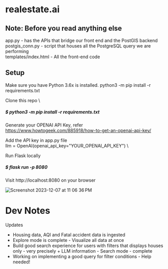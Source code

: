 # realestate.ai

## Note: Before you read anything else
app.py - has the APIs that bridge our front end and the PostGIS backend </br>
postgis_conn.py - script that houses all the PostgreSQL query we are performing </br>
templates/index.html - All the front-end code </br>

## Setup
Make sure you have Python 3.6x is installed.
python3 -m pip install -r requirements.txt

Clone this repo \
##### $ python3 -m pip install -r requirements.txt

Generate your OPENAI API Key, refer https://www.howtogeek.com/885918/how-to-get-an-openai-api-key/

Add the API key in app.py file \
llm = OpenAI(openai_api_key="YOUR_OPENAI_API_KEY") \\

Run Flask locally
##### $ flask run -p 8080
Visit http://localhost:8080 on your browser


![Screenshot 2023-12-07 at 11 06 36 PM](https://github.com/haikux/realestate.ai/assets/14270823/fdd7b47e-c168-42f5-a040-37c57c9f20f8)



# Dev Notes
Updates
* Housing data, AQI and Fatal accident data is ingested
* Explore mode is complete - Visualize all data at once
* Build good search experience for users with filters that displays houses only - very precisely + LLM information - Search mode - complete
* Working on implementing a good query for filter conditions - Help needed!
